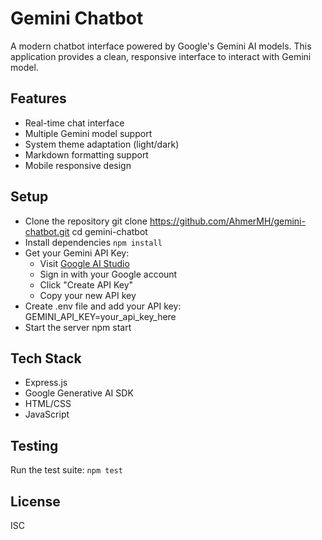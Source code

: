 # Gemini Chatbot

A modern chatbot interface powered by Google's Gemini AI models. This application provides a clean, responsive interface to interact with Gemini model.

## Features

- Real-time chat interface
- Multiple Gemini model support
- System theme adaptation (light/dark)
- Markdown formatting support
- Mobile responsive design

## Setup

- Clone the repository
   git clone https://github.com/AhmerMH/gemini-chatbot.git
   cd gemini-chatbot
- Install dependencies
   `npm install`
- Get your Gemini API Key:
  - Visit [Google AI Studio](https://makersuite.google.com/app/apikey)
  - Sign in with your Google account
  - Click "Create API Key"
  - Copy your new API key
- Create .env file and add your API key:
   GEMINI_API_KEY=your_api_key_here
- Start the server
   npm start

## Tech Stack

- Express.js
- Google Generative AI SDK
- HTML/CSS
- JavaScript

## Testing

Run the test suite:
`npm test`

## License

ISC
